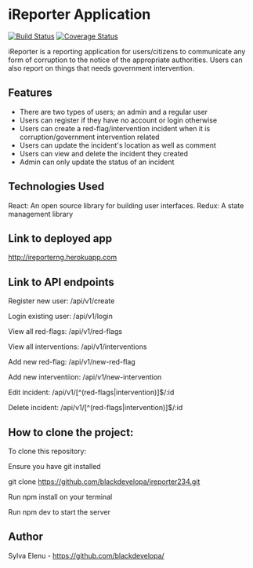 # iReporter Application
[![Build Status](https://travis-ci.com/blackdevelopa/ireporter234.svg?branch=develop)](https://travis-ci.com/blackdevelopa/ireporter234)
[![Coverage Status](https://coveralls.io/repos/github/blackdevelopa/ireporter234/badge.svg?branch=develop)](https://coveralls.io/github/blackdevelopa/ireporter234?branch=develop)

iReporter is a reporting application for users/citizens to communicate any form of corruption to the notice of the appropriate authorities. Users can also report on things that needs government intervention.


## Features
* There are two types of users; an admin and a regular user
* Users can register if they have no account or login otherwise
* Users can create a red-flag/intervention incident when it is corruption/government intervention related
* Users can update the incident's location as well as comment
* Users can view and delete the incident they created
* Admin can only update the status of an incident


## Technologies Used

React: An open source library for building user interfaces.
Redux: A state management library

## Link to deployed app

http://ireporterng.herokuapp.com


## Link to API endpoints

Register new user: /api/v1/create

Login existing user: /api/v1/login

View all red-flags: /api/v1/red-flags

View all interventions: /api/v1/interventions

Add new red-flag: /api/v1/new-red-flag

Add new interventiion: /api/v1/new-intervention

Edit incident: /api/v1/[^(red-flags|intervention)]$/:id

Delete incident: /api/v1/[^(red-flags|intervention)]$/:id


## How to clone the project:

To clone this repository:

Ensure you have git installed

git clone https://github.com/blackdevelopa/ireporter234.git

Run npm install on your terminal

Run npm dev to start the server


## Author

Sylva Elenu - https://github.com/blackdevelopa/
